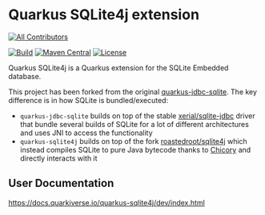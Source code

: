 # Quarkus SQLite4j extension

<!-- ALL-CONTRIBUTORS-BADGE:START - Do not remove or modify this section -->
[![All Contributors](https://img.shields.io/badge/all_contributors-1-orange.svg?style=flat-square)](#contributors-)
<!-- ALL-CONTRIBUTORS-BADGE:END -->
[![Build](https://github.com/quarkiverse/quarkus-sqlite4j/workflows/Build/badge.svg)](https://github.com/quarkiverse/quarkus-sqlite4j/actions?query=workflow%3ABuild)
[![Maven Central](https://img.shields.io/maven-central/v/io.quarkiverse.jdbc/quarkus-sqlite4j.svg?label=Maven%20Central&style=flat-square)](https://search.maven.org/artifact/io.quarkiverse.jdbc/quarkus-sqlite4j)
[![License](https://img.shields.io/badge/License-Apache%202.0-blue.svg?style=flat-square)](https://opensource.org/licenses/Apache-2.0)

Quarkus SQLite4j is a Quarkus extension for the SQLite Embedded database.

This project has been forked from the original [quarkus-jdbc-sqlite](https://github.com/quarkiverse/quarkus-jdbc-sqlite).
The key difference is in how SQLite is bundled/executed:

- `quarkus-jdbc-sqlite` builds on top of the stable [xerial/sqlite-jdbc](https://github.com/xerial/sqlite-jdbc/) driver that bundle several builds of SQLite for a lot of different architectures and uses JNI to access the functionality
- `quarkus-sqlite4j` builds on top of the fork [roastedroot/sqlite4j](https://github.com/roastedroot/sqlite4j) which instead compiles SQLite to pure Java bytecode thanks to [Chicory](https://github.com/dylibso/chicory) and directly interacts with it

## User Documentation

https://docs.quarkiverse.io/quarkus-sqlite4j/dev/index.html
